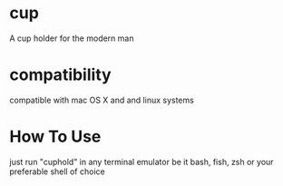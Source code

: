 # cup
A cup holder for the modern man

# compatibility
compatible with mac OS X and and linux systems

# How To Use
just run "cuphold" in any terminal emulator be it bash, fish, zsh or your preferable shell of choice
